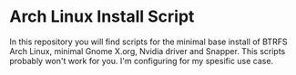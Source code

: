 # Arch Linux Install Script

In this repository you will find scripts for the minimal base install of BTRFS Arch Linux, minimal Gnome X.org, Nvidia driver and Snapper.
This scripts probably won't work for you. I'm configuring for my spesific use case.
